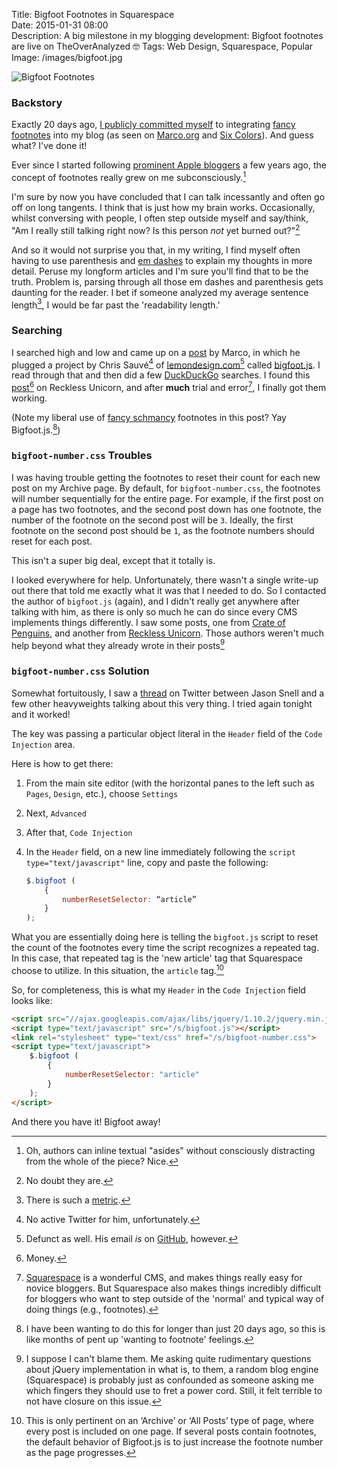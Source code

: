 Title: Bigfoot Footnotes in Squarespace  
Date: 2015-01-31 08:00  
Description: A big milestone in my blogging development: Bigfoot footnotes are live on TheOverAnalyzed 🤓
Tags: Web Design, Squarespace, Popular  
Image: /images/bigfoot.jpg  

![Bigfoot Footnotes][1]

### Backstory

Exactly 20 days ago, [I publicly committed myself][2] to integrating [fancy footnotes][3] into my blog (as seen on [Marco.org][4] and [Six Colors][5]). And guess what? I've done it!

Ever since I started following [prominent Apple bloggers][6] a few years ago, the concept of footnotes really grew on me subconsciously.[^1]

I'm sure by now you have concluded that I can talk incessantly and often go off on long tangents. I think that is just how my brain works. Occasionally, whilst conversing with people, I often step outside myself and say/think, "Am I really still talking right now? Is this person *not* yet burned out?"[^2]

And so it would not surprise you that, in my writing, I find myself often having to use parenthesis and [em dashes][7] to explain my thoughts in more detail. Peruse my longform articles and I'm sure you'll find that to be the truth. Problem is, parsing through all those em dashes and parenthesis gets daunting for the reader. I bet if someone analyzed my average sentence length[^3], I would be far past the 'readability length.'

### Searching

I searched high and low and came up on a [post][8] by Marco, in which he plugged a project by Chris Sauvé[^4] of [lemondesign.com][9][^5] called [bigfoot.js][10]. I read through that and then did a few [DuckDuckGo][11] searches. I found this [post][12][^6] on Reckless Unicorn, and after **much** trial and error[^7], I finally got them working. 

(Note my liberal use of [fancy schmancy][13] footnotes in this post? Yay Bigfoot.js.[^8])

### `bigfoot-number.css` Troubles

I was having trouble getting the footnotes to reset their count for each new post on my Archive page. By default, for `bigfoot-number.css`, the footnotes will number sequentially for the entire page. For example, if the first post on a page has two footnotes, and the second post down has one footnote, the number of the footnote on the second post will be `3`. Ideally, the first footnote on the second post should be `1`, as the footnote numbers should reset for each post.

This isn't a super big deal, except that it totally is.

I looked everywhere for help. Unfortunately, there wasn't a single write-up out there that told me exactly what it was that I needed to do. So I contacted the author of `bigfoot.js` (again), and I didn't really get anywhere after talking with him, as there is only so much he can do since every CMS implements things differently. I saw some posts, one from [Crate of Penguins][14], and another from [Reckless Unicorn][15]. Those authors weren't much help beyond what they already wrote in their posts[^9]

### `bigfoot-number.css` Solution

Somewhat fortuitously, I saw a [thread][16] on Twitter between Jason Snell and a few other heavyweights talking about this very thing. I tried again tonight and it worked!

The key was passing a particular object literal in the `Header` field of the `Code Injection` area.

Here is how to get there:

1. From the main site editor (with the horizontal panes to the left such as `Pages`, `Design`, etc.), choose `Settings`
2. Next, `Advanced`
3. After that, `Code Injection`
4. In the `Header` field, on a new line immediately following the `script type="text/javascript"` line, copy and paste the following:

	```js
	$.bigfoot (
		{
			numberResetSelector: “article”
		}
	);
    ```
    
What you are essentially doing here is telling the `bigfoot.js` script to reset the count of the footnotes every time the script recognizes a repeated tag. In this case, that repeated tag is the 'new article' tag that Squarespace choose to utilize. In this situation, the `article` tag.[^10]

So, for completeness, this is what my `Header` in the `Code Injection` field looks like:

```html
<script src="//ajax.googleapis.com/ajax/libs/jquery/1.10.2/jquery.min.js"></script>
<script type="text/javascript" src="/s/bigfoot.js"></script>
<link rel="stylesheet" type="text/css" href="/s/bigfoot-number.css">
<script type="text/javascript">
	$.bigfoot (
		{
			numberResetSelector: "article"
		}
	);
</script>
```

And there you have it! Bigfoot away!

[^1]: Oh, authors can inline textual "asides" without consciously distracting from the whole of the piece? Nice.
[^2]: No doubt they are. 
[^3]: There is such a [metric][a].
[^4]: No active Twitter for him, unfortunately.
[^5]: Defunct as well. His email *is* on [GitHub][b], however.
[^6]: Money.
[^7]: [Squarespace][c] is a wonderful CMS, and makes things really easy for novice bloggers. But Squarespace also makes things incredibly difficult for bloggers who want to step outside of the 'normal' and typical way of doing things (e.g., footnotes).
[^8]: I have been wanting to do this for longer than just 20 days ago, so this is like months of pent up 'wanting to footnote' feelings.
[^9]: I suppose I can't blame them. Me asking quite rudimentary questions about jQuery implementation in what is, to them, a random blog engine (Squarespace) is probably just as confounded as someone asking me which fingers they should use to fret a power cord. Still, it felt terrible to not have closure on this issue.
[^10]: This is only pertinent on an ‘Archive’ or ‘All Posts’ type of page, where every post is included on one page. If several posts contain footnotes, the default behavior of Bigfoot.js is to just increase the footnote number as the page progresses.

[a]: https://strainindex.wordpress.com/2008/07/28/the-average-sentence-length/ "'The average sentence length'"
[b]: https://github.com/lemonmade "GitHub page for creator of Bigfoot.js"
[c]: http://www.sqarespace.com "Squarespace"

[1]: /images/bigfoot.jpg "Bigfoot Footnotes"
[2]: https://twitter.com/TheOverAnalyzed/status/553716002999898112 "Tweet announcing Bigfoot on TheOverAnalyzed"
[3]: http://www.bigfootjs.com "Bigfoot footnotes"
[4]: http://www.marco.org/ "Marco Arment's blog, Marco.org"
[5]: http://www.sixcolors.com "Jason Snell's blog, Six Colors"
[6]: http://www.daringfireball.net "John Gruber's blog, Daring Fireball"
[7]: http://www.thepunctuationguide.com/em-dash.html "Em dash"
[8]: http://www.marco.org/2013/12/15/bigfoot "Marco Arment's post on how he incorporated Bigfoot footnotes"
[9]: http://www.lemondesign.com "Creator of Bigfoot.js"
[10]: http://www.bigfootjs.com "Bigfoot footnotes"
[11]: https://duckduckgo.com/?q=bigfootjs&t=osx "DuckDuckGo search for Bigfoot footnotes"
[12]: http://recklessunicorn.net/blog/2014/2/11/how-to-use-bigfoot-on-squarespace "More help with Bigfoot footnotes"
[13]: http://www.urbandictionary.com/define.php?term=Fancy+Schmancy "Urban Dictionary: 'Fancy schmancy'"
[14]: http://crateofpenguins.com/blog/2013-12-add-bigfoot-to-squarespace-sites "This page helped me figure out Bigfoot footnotes"
[15]: http://recklessunicorn.net/blog/2014/2/11/how-to-use-bigfoot-on-squarespace "How-to: Use Bigfoot on Squarespace"
[16]: https://twitter.com/jsnell/status/560581646248722433 "Jason Snell responding to John Siracusa re: Bigfoot footnotes"
